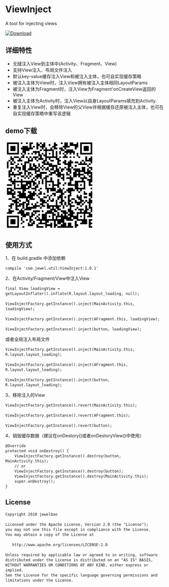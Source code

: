 # ViewInject
A tool for injecting views

[ ![Download](https://api.bintray.com/packages/jewelbao88/ComponentsMaven/ViewInject/images/download.svg) ](https://bintray.com/jewelbao88/ComponentsMaven/ViewInject/_latestVersion)

##  详细特性
- 无缝注入View到主体中(Activity、Fragment、View)
- 支持View注入、布局文件注入
- 默认key-value缓存注入View和被注入主体，也可自实现缓存策略
- 被注入主体为View时，注入View拥有被注入主体相同LayoutParams
- 被注入主体为Fragment时，注入View为Fragment'onCreateView返回的View
- 被注入主体为Activity时，注入View以自身LayoutParams填充到Activity.
- 重复注入View时，会移除View的父View并根据缓存还原被注入主体，也可在自实现缓存策略中重写该逻辑


## demo下载

![image](https://github.com/jewelbao/ViewInject/blob/master/art/download.png)


## 使用方式

1、在 build.gradle 中添加依赖

```
compile 'com.jewel.util:ViewInject:1.0.1'
```

2、在Activity/Fragment/View中注入View

```
final View loadingView = getLayoutInflater().inflate(R.layout.layout_loading, null);

ViewInjectFactory.getInstance().inject(MainActivity.this, loadingView);

ViewInjectFactory.getInstance().inject(AFragment.this, loadingView);

ViewInjectFactory.getInstance().inject(button, loadingView);
```

或者全局注入布局文件

```
ViewInjectFactory.getInstance().inject(MainActivity.this, R.layout.layout_loading);

ViewInjectFactory.getInstance().inject(AFragment.this, R.layout.layout_loading);

ViewInjectFactory.getInstance().inject(button, R.layout.layout_loading);
```

3、移除注入的View

```
ViewInjectFactory.getInstance().revert(MainActivity.this);

ViewInjectFactory.getInstance().revert(AFragment.this);

ViewInjectFactory.getInstance().revert(button);
```

4、销毁缓存数据（建议在onDestory()或者onDestoryView()中使用）

```
@Override
protected void onDestroy() {
    ViewInjectFactory.getInstance().destroy(button, MainActivity.this);
    // or
    ViewInjectFactory.getInstance().destroy(button);
    ViewInjectFactory.getInstance().destroy(MainActivity.this);
    super.onDestroy();
}

```


## License

```
Copyright 2018 jewelbao

Licensed under the Apache License, Version 2.0 (the "License");
you may not use this file except in compliance with the License.
You may obtain a copy of the License at

   http://www.apache.org/licenses/LICENSE-2.0

Unless required by applicable law or agreed to in writing, software
distributed under the License is distributed on an "AS IS" BASIS,
WITHOUT WARRANTIES OR CONDITIONS OF ANY KIND, either express or implied.
See the License for the specific language governing permissions and
limitations under the License.
```